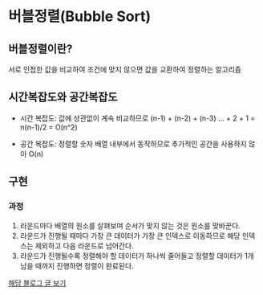 # 버블정렬(Bubble Sort)

## 버블정렬이란?
서로 인접한 값을 비교하여 조건에 맞지 않으면 값을 교환하여 정렬하는 알고리즘


## 시간복잡도와 공간복잡도

* 시간 복잡도: 값에 상관없이 계속 비교하므로 (n-1) + (n-2) + (n-3) ... + 2 + 1 = n(n-1)/2  = O(n^2)

* 공간 복잡도: 정렬할 숫자 배열 내부에서 동작하므로 추가적인 공간을 사용하지 않아 O(n)


## 구현

### 과정

1. 라운드마다 배열의 원소를 살펴보며 순서가 맞지 않는 것은 원소를 맞바꾼다.
2. 라운드가 진행될 때마다 가장 큰 데이터가 가장 큰 인덱스로 이동하므로 해당 인덱스는 제외하고 다음 라운드로 넘어간다.
3. 라운드가 진행될수록 정렬해야 할 데이터가 하나씩 줄어들고 정렬할 데이터가 1개 남을 때까지 진행하면 정렬이 완료된다.
   
   

[해당 블로그 글 보기](https://sondiaa.tistory.com/36?category=1003963)
